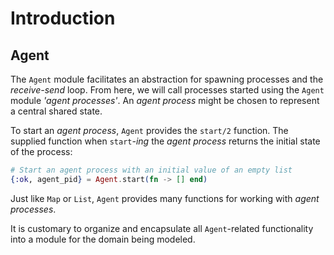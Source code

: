 # Introduction

## Agent

The `Agent` module facilitates an abstraction for spawning processes and the _receive-send_ loop. From here, we will call processes started using the `Agent` module _'agent processes'_. An _agent process_ might be chosen to represent a central shared state.

To start an _agent process_, `Agent` provides the `start/2` function. The supplied function when `start`_-ing_ the _agent process_ returns the initial state of the process:

```elixir
# Start an agent process with an initial value of an empty list
{:ok, agent_pid} = Agent.start(fn -> [] end)
```

Just like `Map` or `List`, `Agent` provides many functions for working with _agent processes_.

It is customary to organize and encapsulate all `Agent`-related functionality into a module for the domain being modeled.

